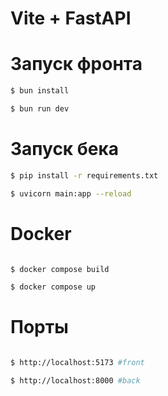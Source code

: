 <h1>Vite + FastAPI</h1>



<h1>Запуск фронта</h1>

```bash
$ bun install

$ bun run dev
```

<h1>Запуск бека</h1>

```bash
$ pip install -r requirements.txt

$ uvicorn main:app --reload

```


<h1>Docker</h1>

```bash

$ docker compose build

$ docker compose up
```

<h1>Порты</h1>

```bash

$ http://localhost:5173 #front

$ http://localhost:8000 #back

```


